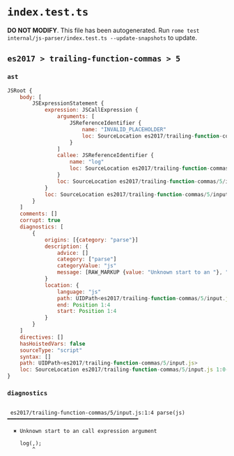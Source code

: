 # `index.test.ts`

**DO NOT MODIFY**. This file has been autogenerated. Run `rome test internal/js-parser/index.test.ts --update-snapshots` to update.

## `es2017 > trailing-function-commas > 5`

### `ast`

```javascript
JSRoot {
	body: [
		JSExpressionStatement {
			expression: JSCallExpression {
				arguments: [
					JSReferenceIdentifier {
						name: "INVALID_PLACEHOLDER"
						loc: SourceLocation es2017/trailing-function-commas/5/input.js 1:4-1:5
					}
				]
				callee: JSReferenceIdentifier {
					name: "log"
					loc: SourceLocation es2017/trailing-function-commas/5/input.js 1:0-1:3 (log)
				}
				loc: SourceLocation es2017/trailing-function-commas/5/input.js 1:0-1:6
			}
			loc: SourceLocation es2017/trailing-function-commas/5/input.js 1:0-1:7
		}
	]
	comments: []
	corrupt: true
	diagnostics: [
		{
			origins: [{category: "parse"}]
			description: {
				advice: []
				category: ["parse"]
				categoryValue: "js"
				message: [RAW_MARKUP {value: "Unknown start to an "}, "call expression argument"]
			}
			location: {
				language: "js"
				path: UIDPath<es2017/trailing-function-commas/5/input.js>
				end: Position 1:4
				start: Position 1:4
			}
		}
	]
	directives: []
	hasHoistedVars: false
	sourceType: "script"
	syntax: []
	path: UIDPath<es2017/trailing-function-commas/5/input.js>
	loc: SourceLocation es2017/trailing-function-commas/5/input.js 1:0-1:7
}
```

### `diagnostics`

```

 es2017/trailing-function-commas/5/input.js:1:4 parse(js) ━━━━━━━━━━━━━━━━━━━━━━━━━━━━━━━━━━━━━━━━━━

  ✖ Unknown start to an call expression argument

    log(,);
        ^


```
